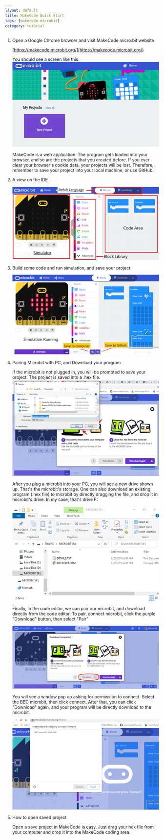 ```yaml
---
layout: default
title: MakeCode Quick Start
tags: [makecode microbit]
category: tutorial
---
```


1. Open a Google Chrome browser and visit MakeCode micro:bit website

    [https://makecode.microbit.org/](https://makecode.microbit.org/)

    You should see a screen like this: 
    ![MakeCode microbit homepage](/assets/makecode_home.png)

    MakeCode is a web application. The program gets loaded into your browser, and so are the projects that you created before. If you ever clear your browser's cookie data, your projects will be lost. Therefore, remember to save your project into your local machine, or use GitHub. 

2. A view on the IDE

    ![MakeCode microbit IDE](/assets/makecode_microbit_ide.png)

3. Build some code and run simulation, and save your project

    ![MakeCode microbit save project](/assets/makecode_microbit_saveproject.png)

4. Pairing Microbit with PC, and Download your program

    If the microbit is not plugged in, you will be prompted to save your project. The project is saved into a .hex file.
    ![Download when microbit is not plugged in](/assets/makecode_microbit_download_no_microbit.PNG)

    After you plug a microbit into your PC, you will see a new drive shown up. That's the microbit's storage. One can also download an existing program (.hex file) to microbit by directly dragging the file, and drop it in microbit's drive. In my case, that's drive F:

    ![Microbit drive](/assets/microbit_drive.png)

    Finally, in the code editor, we can pair our microbit, and download directly from the code editor. To pair, connect microbit, click the purple "Download" button, then select "Pair"

    ![Pair microbit in MakeCode](/assets/microbit_pair.png)

    You will see a window pop up asking for permission to connect. Select the BBC microbit, then click connect. After that, you can click "Download" again, and your program will be directly download to the microbit. 

    ![Permission to pair](/assets/makecode_microbit_pair_device.png)

6. How to open saved project

    Open a save project in MakeCode is easy. Just drag your hex file from your computer and drop it into the MakeCode coding area. 